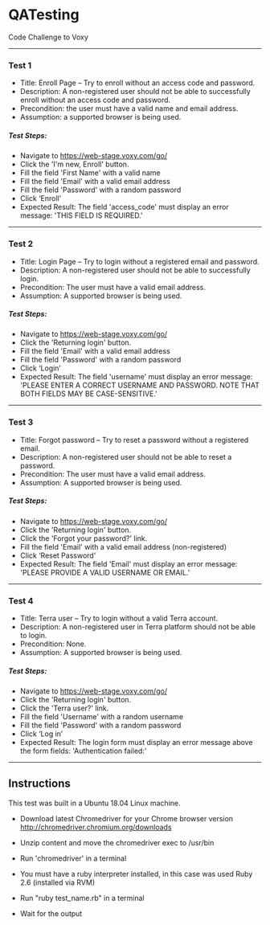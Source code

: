 # QATesting
Code Challenge to Voxy

-------------------
### Test 1

- Title: Enroll Page – Try to enroll without an access code and password.
- Description: A non-registered user should not be able to successfully enroll without an access code and password.
- Precondition: the user must have a valid name and email address.
- Assumption: a supported browser is being used.



##### Test Steps:

- Navigate to https://web-stage.voxy.com/go/
- Click the 'I'm new, Enroll' button.
- Fill the field 'First Name' with a valid name
- Fill the field 'Email' with a valid email address
- Fill the field 'Password' with a random password
- Click ‘Enroll’
- Expected Result: The field 'access_code' must display an error message: 'THIS FIELD IS REQUIRED.'


-------------------
### Test 2

- Title: Login Page – Try to login without a registered email and password.
- Description: A non-registered user should not be able to successfully login.
- Precondition: The user must have a valid email address.
- Assumption: A supported browser is being used.



##### Test Steps:

- Navigate to https://web-stage.voxy.com/go/
- Click the 'Returning login' button.
- Fill the field 'Email' with a valid email address
- Fill the field 'Password' with a random password
- Click ‘Login’
- Expected Result: The field 'username' must display an error message: 'PLEASE ENTER A CORRECT USERNAME AND PASSWORD. NOTE THAT BOTH FIELDS MAY BE CASE-SENSITIVE.'


-------------------
### Test 3

- Title: Forgot password – Try to reset a password without a registered email.
- Description: A non-registered user should not be able to reset a password.
- Precondition: The user must have a valid email address.
- Assumption: A supported browser is being used.



##### Test Steps:

- Navigate to https://web-stage.voxy.com/go/
- Click the 'Returning login' button.
- Click the 'Forgot your password?' link.
- Fill the field 'Email' with a valid email address (non-registered)
- Click ‘Reset Password’
- Expected Result: The field 'Email' must display an error message: 'PLEASE PROVIDE A VALID USERNAME OR EMAIL.'


-------------------
### Test 4

- Title: Terra user – Try to login without a valid Terra account.
- Description: A non-registered user in Terra platform should not be able to login.
- Precondition: None.
- Assumption: A supported browser is being used.



##### Test Steps:

- Navigate to https://web-stage.voxy.com/go/
- Click the 'Returning login' button.
- Click the 'Terra user?' link.
- Fill the field 'Username' with a random username
- Fill the field 'Password' with a random password
- Click ‘Log in’
- Expected Result: The login form must display an error message above the form fields: 'Authentication failed:'


-------------------
## Instructions

This test was built in a Ubuntu 18.04 Linux machine.

- Download latest Chromedriver for your Chrome browser version http://chromedriver.chromium.org/downloads 
- Unzip content and move the chromedriver exec to /usr/bin
- Run 'chromedriver' in a terminal

- You must have a ruby interpreter installed, in this case was used Ruby 2.6 (installed via RVM)
- Run "ruby test_name.rb" in a terminal
- Wait for the output